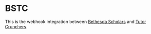 # BSTC
This is the webhook integration between [Bethesda Scholars](https://www.bethesdascholars.com/) and [Tutor Crunchers](https://tutorcruncher.com/).
